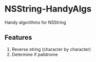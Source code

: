 NSString-HandyAlgs
==================

Handy algorithms for NSString


Features
---
1. Reverse string (character by character)
2. Determine if palidrome
